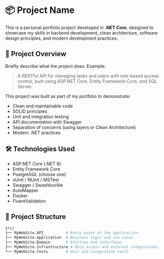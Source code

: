 # 📦 Project Name

This is a personal portfolio project developed in **.NET Core**, designed to showcase my skills in backend development, clean architecture, software design principles, and modern development practices.

## 🚀 Project Overview

Briefly describe what the project does. Example:

> A RESTful API for managing tasks and users with role-based access control, built using ASP.NET Core, Entity Framework Core, and SQL Server.

This project was built as part of my portfolio to demonstrate:

- Clean and maintainable code
- SOLID principles
- Unit and integration testing
- API documentation with Swagger
- Separation of concerns (using layers or Clean Architecture)
- Modern .NET practices

## 🛠️ Technologies Used

- ASP.NET Core (.NET 8)
- Entity Framework Core
- PostgreSQL (choose one)
- xUnit / NUnit / MSTest
- Swagger / Swashbuckle
- AutoMapper
- Docker
- FluentValidation

## 🧱 Project Structure

```bash
src/
├── MyWebSite.API          # Entry point of the application
├── MyWebSite.Application  # Business logic and use cases
├── MyWebSite.Domain       # Entities and interfaces
├── MyWebSite.Infrastructure # Data access and external integrations
└── MyWebSite.Tests        # Unit and integration tests

